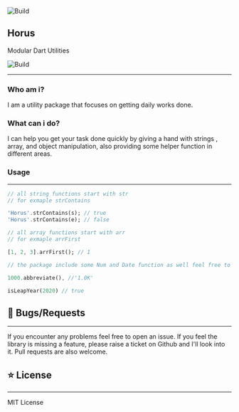 ![Build](https://i.ibb.co/3cr8qJf/cover-1.png)

## Horus
Modular Dart Utilities

![Build](https://img.shields.io/badge/Tested-Fully%20Tested-brightgreen)

---

### Who am i?
I am a utility package that focuses on getting daily works done.

### What can i do?
I can help you get your task done quickly by giving a hand with strings , array, and object manipulation, also providing some helper function in different areas.



### Usage
---

```dart
// all string functions start with str
// for exmaple strContains

'Horus'.strContains(s); // true
'Horus'.strContains(e); // false
```

```dart
// all array functions start with arr
// for exmaple arrFirst

[1, 2, 3].arrFirst(); // 1
```

```dart
// the package include some Num and Date function as well feel free to check the files  'numbers.dart && date.dart'

1000.abbreviate(), //'1.0K'

isLeapYear(2020) // true
```



## 🐛 Bugs/Requests
---
If you encounter any problems feel free to open an issue. If you feel the library is missing a feature, please raise a ticket on Github and I'll look into it. Pull requests are also welcome.

## ⭐ License
---
MIT License
